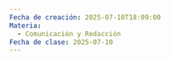 ```yaml
---
Fecha de creación: 2025-07-10T18:09:00
Materia:
  - Comunicación y Redacción
Fecha de clase: 2025-07-10
---
```

